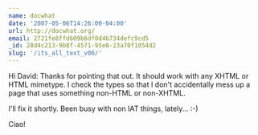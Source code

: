 ```yaml
---
name: docwhat
date: '2007-05-06T14:26:00-04:00'
url: http://docwhat.org/
email: 2721fe8ffd609b6df0d4b734defc9cd5
_id: 28d4c213-9b8f-4571-95e0-23a70f1054d2
slug: '/its_all_text_v06/'
---
```


Hi David: Thanks for pointing that out. It should work with any XHTML or HTML
mimetype. I check the types so that I don't accidentally mess up a page that
uses something non-HTML or non-XHTML.

I'll fix it shortly. Been busy with non IAT things, lately... :-)

Ciao!
